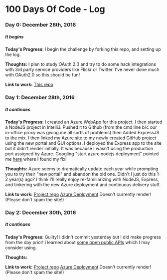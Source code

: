 # 100 Days Of Code - Log

### Day 0: December 28th, 2016
##### It begins

**Today's Progress**: I begin the challenge by forking this repo,  and setting up the log. 

**Thoughts:** I plan to study OAuth 2.0 and try to do some hack integrations with 3rd party service providers like Flickr or Twitter. I've never done much with OAuth2.0 so this should be fun!

**Link to work:** [This repo](https://github.com/cliff76/100-days-of-code)


### Day 1: December 28th, 2016
##### It continues

**Today's Progress**: I created an Azure WebApp for this project. I then started a NodeJS project in IntelliJ. Pushed it to Github (from the cmd line b/c our in-office proxy was giving me all sorts of problems) then Added ExpressJS to the mix. I then linked my Azure site to my newly created GitHub project using the new portal and GUI options. I deployed the Express app to the site but it didn't render initially. It was because I wasn't using the production port assigned by Azure. Googling "start azure nodejs deployment" pointed me [here](https://docs.microsoft.com/en-us/azure/app-service-web/app-service-web-nodejs-get-started) where I found my fix!

**Thoughts:** Azure seems to dramatically update each year while prompting you to try their "new portal" and abandon the old one. Didn't I just do this 1-2 year(s) ago? I think I'll really enjoy re-familiarizing with NodeJS, Express, and tinkering with the new Azure deployment and continuous delivery stuff.

**Link to work:** [Project repo](https://github.com/cliff76/100dayscraig)
[Azure Deployment](http://100dayscraig.azurewebsites.net) Doesn't currently render! (Please don't spam the site!)

### Day 2: December 30th, 2016
##### It continues

**Today's Progress**: Guilty! I didn't commit yesterday but I did make progress from the day prior! I learned about [some open public APIs](https://github.com/toddmotto/public-apis) which I may consider using. 

**Thoughts:** 

**Link to work:** [Project repo](https://github.com/cliff76/100dayscraig)
[Azure Deployment](http://100dayscraig.azurewebsites.net) Doesn't currently render! (Please don't spam the site!)

